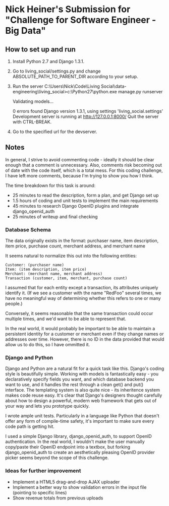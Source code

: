 # Nick Heiner's Submission for "Challenge for Software Engineer - Big Data"

## How to set up and run
1. Install Python 2.7 and Django 1.3.1.
1. Go to living_social/settings.py and change ABSOLUTE_PATH_TO_PARENT_DIR according to your setup.
1. Run the server
    C:\Users\Nick\Code\Living Social\data-engineering\living_social>c:\Python27\python.exe manage.py runserver

    Validating models...

    0 errors found
    Django version 1.3.1, using settings 'living_social.settings'
    Development server is running at http://127.0.0.1:8000/
    Quit the server with CTRL-BREAK.
1. Go to the specified url for the devserver.

## Notes
In general, I strive to avoid commenting code - ideally it should be clear enough that a comment is unnecessary.
Also, comments risk becoming out of date with the code itself, which is a total mess.
For this coding challenge, I have left more comments, because I'm trying to show you how I think. 

The time breakdown for this task is around:

* 25 minutes to read the description, form a plan, and get Django set up
* 1.5 hours of coding and unit tests to implement the main requirements
* 45 minutes to research Django OpenID plugins and integrate django_openid_auth 
* 25 minutes of writeup and final checking

### Database Schema
The data originally exists in the format: purchaser name, item description, item price, purchase count, merchant address, and merchant name

It seems natural to normalize this out into the following entities:

	Customer: (purchaser name)
	Item: (item description, item price)
	Merchant: (merchant name, merchant address)
	Transaction (customer, item, merchant, purchase count)
	
I assumed that for each entity except a transaction, its attributes uniquely identify it.
(If we see a customer with the name "RedFoo" several times, we have no meaningful way of determining whether this refers to one or many people.)

Conversely, it seems reasonable that the same transaction could occur multiple times, and we'd want to be able to represent that.
 
In the real world, it would probably be important to be able to maintain a persistent identity for a customer or merchant even if they change names or addresses over time.
However, there is no ID in the data provided that would allow us to do this, so I have ommitted it.

### Django and Python
Django and Python are a natural fit for a quick task like this. Django's coding style is beautifully simple. Working with models is fantastically easy - you declaratively
specify fields you want, and which database backend you want to use, and it handles the rest through a clean get() and put() interface. The templating system is also quite nice - 
its inheritence system makes code reuse easy. It's clear that Django's designers thought carefully about how to design a powerful, modern web framework that gets out of your way
and lets you prototype quickly.

I wrote ample unit tests. Particularly in a language like Python that doesn't offer any form of compile-time safety, it's important to make sure every code path is getting hit.

I used a simple Django library, django_openid_auth, to support OpenID authentication. In the real world, I wouldn't make the user manually copy/paste their OpenID endpoint
into a textbox, but forking django_openid_auth to create an aesthetically pleasing OpenID provider picker seems beyond the scope of this challenge.

### Ideas for further improvement
* Implement a HTML5 drag-and-drop AJAX uploader
* Implement a better way to show validation errors in the input file (pointing to specific lines)
* Show revenue totals from previous uploads
